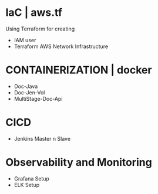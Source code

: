 # IaC | aws.tf 
Using Terraform for creating
- IAM user
- Terraform AWS Network Infrastructure

# CONTAINERIZATION | docker
- Doc-Java
- Doc-Jen-Vol
- MultiStage-Doc-Api

# CICD
- Jenkins Master n Slave

# Observability and Monitoring
- Grafana Setup
- ELK Setup

